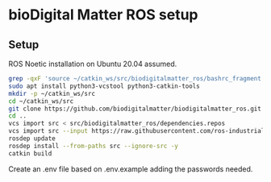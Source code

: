 # bioDigital Matter ROS setup

## Setup

ROS Noetic installation on Ubuntu 20.04 assumed.

```sh
grep -qxF 'source ~/catkin_ws/src/biodigitalmatter_ros/bashrc_fragment.sh' ~/.bashrc || echo 'source ~/catkin_ws/src/biodigitalmatter_ros/bashrc_fragment.sh' >> ~/.bashrc
sudo apt install python3-vcstool python3-catkin-tools
mkdir -p ~/catkin_ws/src
cd ~/catkin_ws/src
git clone https://github.com/biodigitalmatter/biodigitalmatter_ros.git
cd ..
vcs import src < src/biodigitalmatter_ros/dependencies.repos
vcs import src --input https://raw.githubusercontent.com/ros-industrial/abb_robot_driver/0f0424ea4a857adffa99c6fccafa9ef5329772e8/pkgs.repos
rosdep update
rosdep install --from-paths src --ignore-src -y
catkin build
```

Create an .env file based on .env.example adding the passwords needed.
